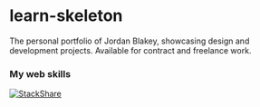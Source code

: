 # learn-skeleton
The personal portfolio of Jordan Blakey, showcasing design and development projects. Available for contract and freelance work.

### My web skills
[![StackShare](https://img.shields.io/badge/tech-stack-0690fa.svg?style=flat)](https://stackshare.io/JordanBlakey/job-stack)
